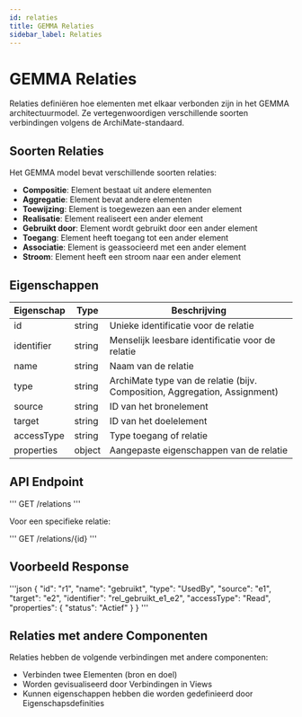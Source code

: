 ```yaml
---
id: relaties
title: GEMMA Relaties
sidebar_label: Relaties
---
```


# GEMMA Relaties

Relaties definiëren hoe elementen met elkaar verbonden zijn in het GEMMA architectuurmodel. Ze vertegenwoordigen verschillende soorten verbindingen volgens de ArchiMate-standaard.

## Soorten Relaties

Het GEMMA model bevat verschillende soorten relaties:

- **Compositie**: Element bestaat uit andere elementen
- **Aggregatie**: Element bevat andere elementen
- **Toewijzing**: Element is toegewezen aan een ander element
- **Realisatie**: Element realiseert een ander element
- **Gebruikt door**: Element wordt gebruikt door een ander element
- **Toegang**: Element heeft toegang tot een ander element
- **Associatie**: Element is geassocieerd met een ander element
- **Stroom**: Element heeft een stroom naar een ander element

## Eigenschappen

| Eigenschap | Type | Beschrijving |
|------------|------|-------------|
| id | string | Unieke identificatie voor de relatie |
| identifier | string | Menselijk leesbare identificatie voor de relatie |
| name | string | Naam van de relatie |
| type | string | ArchiMate type van de relatie (bijv. Composition, Aggregation, Assignment) |
| source | string | ID van het bronelement |
| target | string | ID van het doelelement |
| accessType | string | Type toegang of relatie |
| properties | object | Aangepaste eigenschappen van de relatie |

## API Endpoint

'''
GET /relations
'''

Voor een specifieke relatie:

'''
GET /relations/{id}
'''

## Voorbeeld Response

'''json
{
  "id": "r1",
  "name": "gebruikt",
  "type": "UsedBy",
  "source": "e1",
  "target": "e2",
  "identifier": "rel_gebruikt_e1_e2",
  "accessType": "Read",
  "properties": {
    "status": "Actief"
  }
}
'''

## Relaties met andere Componenten

Relaties hebben de volgende verbindingen met andere componenten:

- Verbinden twee Elementen (bron en doel)
- Worden gevisualiseerd door Verbindingen in Views
- Kunnen eigenschappen hebben die worden gedefinieerd door Eigenschapsdefinities 